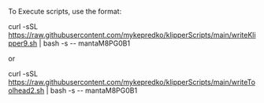 To Execute scripts, use the format:

curl -sSL https://raw.githubusercontent.com/mykepredko/klipperScripts/main/writeKlipper9.sh | bash -s -- mantaM8PG0B1

or 

curl -sSL https://raw.githubusercontent.com/mykepredko/klipperScripts/main/writeToolhead2.sh | bash -s -- mantaM8PG0B1
